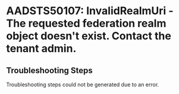 # AADSTS50107: InvalidRealmUri - The requested federation realm object doesn't exist. Contact the tenant admin.


## Troubleshooting Steps
Troubleshooting steps could not be generated due to an error.